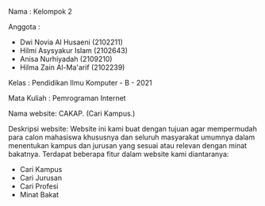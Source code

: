 Nama		: Kelompok 2

Anggota	: 
- Dwi Novia Al Husaeni (2102211)
- Hilmi Asysyakur Islam (2102643)
- Anisa Nurhiyadah (2109210)
- Hilma Zain Al-Ma'arif (2102239)

Kelas : Pendidikan Ilmu Komputer - B - 2021

Mata Kuliah : Pemrograman Internet

Nama website: CAKAP. (Cari Kampus.)

Deskripsi website:
Website ini kami buat dengan tujuan agar mempermudah para calon mahasiswa khususnya dan seluruh masyarakat
umumnya dalam menentukan kampus dan jurusan yang sesuai atau relevan dengan minat bakatnya. 
Terdapat beberapa fitur dalam website kami diantaranya:
- Cari Kampus
- Cari Jurusan
- Cari Profesi
- Minat Bakat
